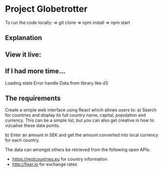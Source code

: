 # Project Globetrotter

To run the code locally:
=> git clone
=> npm install
=> npm start

## Explanation

## View it live: 

## If I had more time...
Loading state
Error handle
Data from library like d3 

## The requirements
Create a simple web interface using React which allows users to: 
a) Search for countries and display its full country name, capital, population and currency. This can be a simple list, but you can also get creative in how to vizualise these data points. 

b) Enter an amount in SEK and get the amount converted into local currency for each country. 

The data can amongst others be retrieved from the following open APIs:
- https://restcountries.eu for country information 
- http://fixer.io for exchange rates